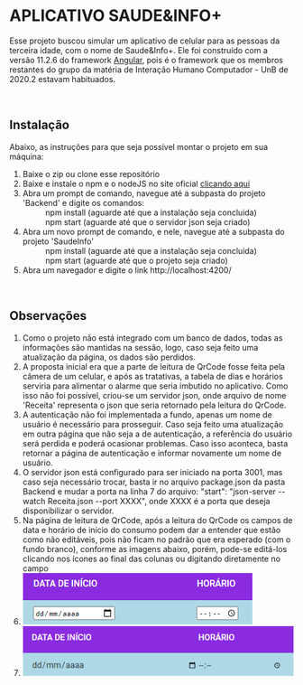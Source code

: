 # APLICATIVO SAUDE&INFO+

Esse projeto buscou simular um aplicativo de celular para as pessoas da terceira idade, com o nome de Saude&Info+. Ele foi construído com a versão 11.2.6 do framework <a href="https://angular.io/" target="_blank">Angular</a>, pois é o framework que os membros restantes do grupo da matéria de Interação Humano Computador - UnB de 2020.2 estavam habituados. 

<br/><h2>Instalação</h2>
Abaixo, as instruções para que seja possível montar o projeto em sua máquina:

<ol>
  <li>Baixe o zip ou clone esse repositório</li>
  <li>Baixe e instale o npm e o nodeJS no site oficial <a href="https://nodejs.org/en/" target="_blank">clicando aqui</a></li>
  <li>Abra um prompt de comando, navegue até a subpasta do projeto 'Backend' e digite os comandos:</li>
    <dd>npm install (aguarde até que a instalação seja concluida)</dd>
    <dd>npm start (aguarde até que o servidor json seja criado)</dd>
  <li>Abra um novo prompt de comando, e nele, navegue até a subpasta do projeto 'SaudeInfo'</li>
    <dd>npm install (aguarde até que a instalação seja concluida)</dd>
    <dd>npm start (aguarde até que o projeto seja criado)</dd>
  <li>Abra um navegador e digite o link http://localhost:4200/</li>
</ol>

<br/><h2>Observações</h2>
<ol>
  <li>Como o projeto não está integrado com um banco de dados, todas as informações são mantidas na sessão, logo, caso seja feito uma atualização da página, os dados são perdidos.</li>
  <li>A proposta inicial era que a parte de leitura de QrCode fosse feita pela câmera de um celular, e após as tratativas, a tabela de dias e horários serviria para alimentar o alarme que seria imbutido no aplicativo. Como isso não foi possível, criou-se um servidor json, onde arquivo de nome 'Receita' representa o json que seria retornado pela leitura do QrCode.</li>
  <li>A autenticação não foi implementada a fundo, apenas um nome de usuário é necessário para prosseguir. Caso seja feito uma atualização em outra página que não seja a de autenticação, a referência do usuário será perdida e poderá ocasionar problemas. Caso isso aconteca, basta retornar a página de autenticação e informar novamente um nome de usuário.</li>
  <li>O servidor json está configurado para ser iniciado na porta 3001, mas caso seja necessário trocar, basta ir no arquivo package.json da pasta Backend e mudar a porta na linha 7 do arquivo: "start": "json-server --watch Receita.json --port XXXX", onde XXXX é a porta que deseja disponibilizar o servidor. </li>
  <li>Na página de leitura de QrCode, após a leitura do QrCode os campos de data e horário de início do consumo podem dar a entender que estão como não editáveis, pois não ficam no padrão que era esperado (com o fundo branco), conforme as imagens abaixo, porém, pode-se editá-los clicando nos ícones ao final das colunas ou digitando diretamente no campo</li>
  <li><img src="ImagensReadMe/DataHora1.png"/></li>
  <li><img src="ImagensReadMe/DataHora2.png"/></li>
</ol>
